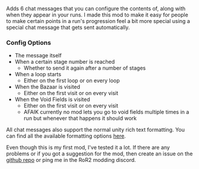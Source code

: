 
Adds 6 chat messages that you can configure the contents of, along with when they appear in your runs. I made this mod to make it easy for people to make certain points in a run's progression feel a bit more special using a special chat message that gets sent automatically.

### Config Options
- The message itself
- When a certain stage number is reached
	- Whether to send it again after a number of stages
- When a loop starts
	- Either on the first loop or on every loop
- When the Bazaar is visited
	- Either on the first visit or on every visit
- When the Void Fields is visited
	- Either on the first visit or on every visit 
	- AFAIK currently no mod lets you go to void fields multiple times in a run but whenever that happens it should work

All chat messages also support the normal unity rich text formatting. You can find all the available formatting options [here](https://docs.unity3d.com/Packages/com.unity.textmeshpro@4.0/manual/RichTextSupportedTags.html).

Even though this is my first mod, I've tested it a lot. If there are any problems or if you got a suggestion for the mod, then create an issue on the [github repo]() or ping me in the RoR2 modding discord.
